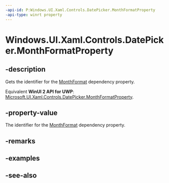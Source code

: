 ```yaml
---
-api-id: P:Windows.UI.Xaml.Controls.DatePicker.MonthFormatProperty
-api-type: winrt property
---
```


<!-- Property syntax
public Windows.UI.Xaml.DependencyProperty MonthFormatProperty { get; }
-->

# Windows.UI.Xaml.Controls.DatePicker.MonthFormatProperty

## -description
Gets the identifier for the [MonthFormat](datepicker_monthformat.md) dependency property.

Equivalent **WinUI 2 API for UWP**: [Microsoft.UI.Xaml.Controls.DatePicker.MonthFormatProperty](/windows/winui/api/microsoft.ui.xaml.controls.datepicker.monthformatproperty).

## -property-value
The identifier for the [MonthFormat](datepicker_monthformat.md) dependency property.

## -remarks

## -examples

## -see-also
